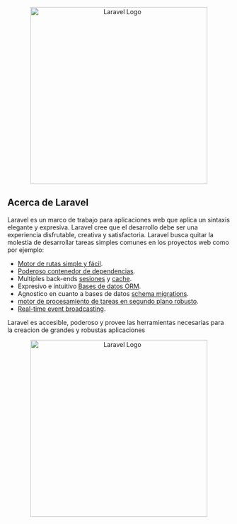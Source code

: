 <p align="center"><a href="https://laravel.com" target="_blank"><img src="https://raw.githubusercontent.com/laravel/art/master/logo-lockup/5%20SVG/2%20CMYK/1%20Full%20Color/laravel-logolockup-cmyk-red.svg" width="400" alt="Laravel Logo"></a></p>

## Acerca de Laravel

Laravel es un marco de trabajo para aplicaciones web que aplica un sintaxis elegante y expresiva. Laravel cree que el desarrollo debe ser una experiencia disfrutable, creativa y satisfactoria. Laravel busca quitar la molestia de desarrollar tareas simples comunes en los proyectos web como por ejemplo:

- [Motor de rutas simple y fácil](https://laravel.com/docs/routing).
- [Poderoso contenedor de dependencias](https://laravel.com/docs/container).
- Multiples back-ends [sesiones](https://laravel.com/docs/session) y [cache](https://laravel.com/docs/cache).
- Expresivo e intuitivo [Bases de datos ORM](https://laravel.com/docs/eloquent).
- Agnostico en cuanto a bases de datos [schema migrations](https://laravel.com/docs/migrations).
- [motor de procesamiento de tareas en segundo plano robusto](https://laravel.com/docs/queues).
- [Real-time event broadcasting](https://laravel.com/docs/broadcasting). 

Laravel es accesible, poderoso y provee las herramientas necesarias para la creacion de grandes y robustas aplicaciones

<p align="center"><a href="https://laravel.com" target="_blank"><img src="https://www.netsolutions.com/insights/wp-content/uploads/2022/04/architecture-of-laravel-framework.webp" width="400" alt="Laravel Logo"></a></p>
